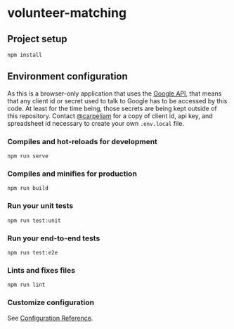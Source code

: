 # volunteer-matching

## Project setup
```
npm install
```

## Environment configuration
As this is a browser-only application that uses the [Google API](https://github.com/google/google-api-javascript-client), that means that any client id or secret used to talk to Google has to be accessed by this code. At least for the time being, those secrets are being kept outside of this repository. Contact [@carpeliam](https://github.com/carpeliam) for a copy of client id, api key, and spreadsheet id necessary to create your own `.env.local` file.

### Compiles and hot-reloads for development
```
npm run serve
```

### Compiles and minifies for production
```
npm run build
```

### Run your unit tests
```
npm run test:unit
```

### Run your end-to-end tests
```
npm run test:e2e
```

### Lints and fixes files
```
npm run lint
```

### Customize configuration
See [Configuration Reference](https://cli.vuejs.org/config/).
